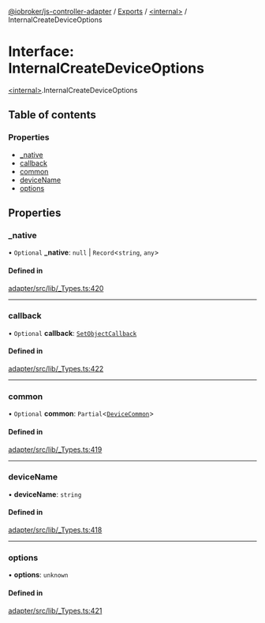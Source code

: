 [@iobroker/js-controller-adapter](../README.md) / [Exports](../modules.md) / [\<internal\>](../modules/internal_.md) / InternalCreateDeviceOptions

# Interface: InternalCreateDeviceOptions

[\<internal\>](../modules/internal_.md).InternalCreateDeviceOptions

## Table of contents

### Properties

- [\_native](internal_.InternalCreateDeviceOptions.md#_native)
- [callback](internal_.InternalCreateDeviceOptions.md#callback)
- [common](internal_.InternalCreateDeviceOptions.md#common)
- [deviceName](internal_.InternalCreateDeviceOptions.md#devicename)
- [options](internal_.InternalCreateDeviceOptions.md#options)

## Properties

### \_native

• `Optional` **\_native**: ``null`` \| `Record`\<`string`, `any`\>

#### Defined in

[adapter/src/lib/_Types.ts:420](https://github.com/ioBroker/ioBroker.js-controller/blob/1ea0ace139e74b5063c6deff78298e0d4ffb2db6/packages/adapter/src/lib/_Types.ts#L420)

___

### callback

• `Optional` **callback**: [`SetObjectCallback`](../modules/internal_.md#setobjectcallback)

#### Defined in

[adapter/src/lib/_Types.ts:422](https://github.com/ioBroker/ioBroker.js-controller/blob/1ea0ace139e74b5063c6deff78298e0d4ffb2db6/packages/adapter/src/lib/_Types.ts#L422)

___

### common

• `Optional` **common**: `Partial`\<[`DeviceCommon`](internal_.DeviceCommon.md)\>

#### Defined in

[adapter/src/lib/_Types.ts:419](https://github.com/ioBroker/ioBroker.js-controller/blob/1ea0ace139e74b5063c6deff78298e0d4ffb2db6/packages/adapter/src/lib/_Types.ts#L419)

___

### deviceName

• **deviceName**: `string`

#### Defined in

[adapter/src/lib/_Types.ts:418](https://github.com/ioBroker/ioBroker.js-controller/blob/1ea0ace139e74b5063c6deff78298e0d4ffb2db6/packages/adapter/src/lib/_Types.ts#L418)

___

### options

• **options**: `unknown`

#### Defined in

[adapter/src/lib/_Types.ts:421](https://github.com/ioBroker/ioBroker.js-controller/blob/1ea0ace139e74b5063c6deff78298e0d4ffb2db6/packages/adapter/src/lib/_Types.ts#L421)
